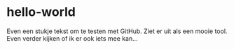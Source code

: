 # hello-world

Even een stukje tekst om te testen met GitHub.
Ziet er uit als een mooie tool. Even verder kijken of ik er ook iets mee kan...
